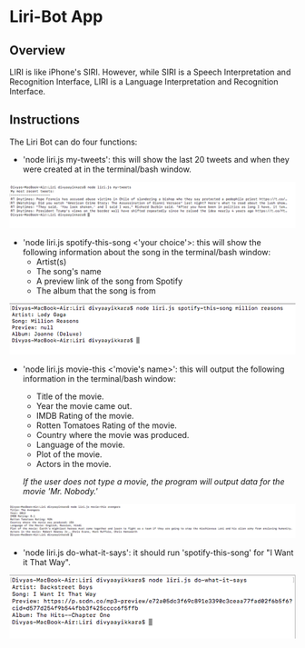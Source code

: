 # Liri-Bot App

## Overview

LIRI is like iPhone's SIRI. However, while SIRI is a Speech Interpretation and Recognition Interface, LIRI is a Language Interpretation and Recognition Interface. 

## Instructions

The Liri Bot can do four functions: 
- 'node liri.js my-tweets': this will show the last 20 tweets and when they were created at in the terminal/bash window.

![Alt text](screenshots/pic-1.png)


- 'node liri.js spotify-this-song <'your choice'>: this will show the following information about the song in the terminal/bash window:
	* Artist(s)
	* The song's name
	* A preview link of the song from Spotify
	* The album that the song is from 


![Alt text](screenshots/pic-4.png)


- 'node liri.js movie-this <'movie's name>': this will output the following information in the terminal/bash window:
	* Title of the movie.
	* Year the movie came out.
	* IMDB Rating of the movie.
	* Rotten Tomatoes Rating of the movie.
	* Country where the movie was produced.
	* Language of the movie.
	* Plot of the movie.
	* Actors in the movie.
	
	*If the user does not type a movie, the program will output data for the movie 'Mr. Nobody.'*

![Alt text](screenshots/pic-3.png)


- 'node liri.js do-what-it-says': it should run 'spotify-this-song'  for "I Want it That Way".

![Alt text](screenshots/pic-2.png)
